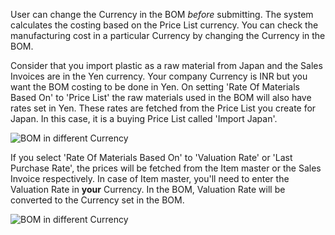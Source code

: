 User can change the Currency in the BOM _before_ submitting. The system calculates the costing based on the Price List currency. You can check the manufacturing cost in a particular Currency by changing the Currency in the BOM.

Consider that you import plastic as a raw material from Japan and the Sales Invoices are in the Yen currency. Your company Currency is INR but you want the BOM costing to be done in Yen. On setting 'Rate Of Materials Based On' to 'Price List' the raw materials used in the BOM will also have rates set in Yen. These rates are fetched from the Price List you create for Japan. In this case, it is a buying Price List called 'Import Japan'.

![BOM in different Currency](https://docs.erpnext.com/files/bom-currency.png)

If you select 'Rate Of Materials Based On' to 'Valuation Rate' or 'Last Purchase Rate', the prices will be fetched from the Item master or the Sales Invoice respectively. In case of Item master, you'll need to enter the Valuation Rate in **your** Currency. In the BOM, Valuation Rate will be converted to the Currency set in the BOM.

![BOM in different Currency](https://docs.erpnext.com/files/bom-currency-1.png)